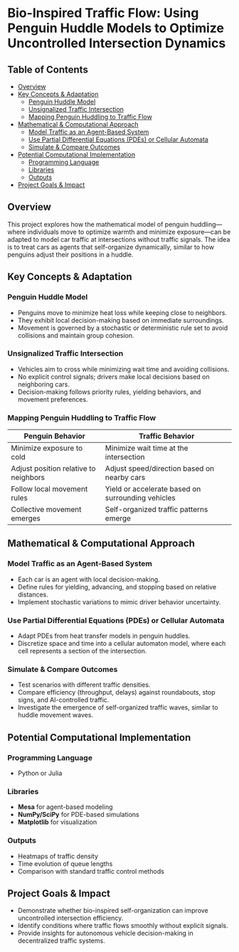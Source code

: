 # Bio-Inspired Traffic Flow: Using Penguin Huddle Models to Optimize Uncontrolled Intersection Dynamics

## Table of Contents
- [Overview](#overview)
- [Key Concepts & Adaptation](#key-concepts--adaptation)
  - [Penguin Huddle Model](#penguin-huddle-model)
  - [Unsignalized Traffic Intersection](#unsignalized-traffic-intersection)
  - [Mapping Penguin Huddling to Traffic Flow](#mapping-penguin-huddling-to-traffic-flow)
- [Mathematical & Computational Approach](#mathematical--computational-approach)
  - [Model Traffic as an Agent-Based System](#model-traffic-as-an-agent-based-system)
  - [Use Partial Differential Equations (PDEs) or Cellular Automata](#use-partial-differential-equations-pdes-or-cellular-automata)
  - [Simulate & Compare Outcomes](#simulate--compare-outcomes)
- [Potential Computational Implementation](#potential-computational-implementation)
  - [Programming Language](#programming-language)
  - [Libraries](#libraries)
  - [Outputs](#outputs)
- [Project Goals & Impact](#project-goals--impact)

## Overview
This project explores how the mathematical model of penguin huddling—where individuals move to optimize warmth and minimize exposure—can be adapted to model car 
traffic at intersections without traffic signals. The idea is to treat cars as agents that self-organize dynamically, similar to how penguins adjust their positions in a huddle.

## Key Concepts & Adaptation
### Penguin Huddle Model
- Penguins move to minimize heat loss while keeping close to neighbors.
- They exhibit local decision-making based on immediate surroundings.
- Movement is governed by a stochastic or deterministic rule set to avoid collisions and maintain group cohesion.

### Unsignalized Traffic Intersection
- Vehicles aim to cross while minimizing wait time and avoiding collisions.
- No explicit control signals; drivers make local decisions based on neighboring cars.
- Decision-making follows priority rules, yielding behaviors, and movement preferences.

### Mapping Penguin Huddling to Traffic Flow
| Penguin Behavior | Traffic Behavior |
|------------------|------------------|
| Minimize exposure to cold | Minimize wait time at the intersection |
| Adjust position relative to neighbors | Adjust speed/direction based on nearby cars |
| Follow local movement rules | Yield or accelerate based on surrounding vehicles |
| Collective movement emerges | Self-organized traffic patterns emerge |

## Mathematical & Computational Approach
### Model Traffic as an Agent-Based System
- Each car is an agent with local decision-making.
- Define rules for yielding, advancing, and stopping based on relative distances.
- Implement stochastic variations to mimic driver behavior uncertainty.

### Use Partial Differential Equations (PDEs) or Cellular Automata
- Adapt PDEs from heat transfer models in penguin huddles.
- Discretize space and time into a cellular automaton model, where each cell represents a section of the intersection.

### Simulate & Compare Outcomes
- Test scenarios with different traffic densities.
- Compare efficiency (throughput, delays) against roundabouts, stop signs, and AI-controlled traffic.
- Investigate the emergence of self-organized traffic waves, similar to huddle movement waves.

## Potential Computational Implementation
### Programming Language
- Python or Julia

### Libraries
- **Mesa** for agent-based modeling
- **NumPy/SciPy** for PDE-based simulations
- **Matplotlib** for visualization

### Outputs
- Heatmaps of traffic density
- Time evolution of queue lengths
- Comparison with standard traffic control methods

## Project Goals & Impact
- Demonstrate whether bio-inspired self-organization can improve uncontrolled intersection efficiency.
- Identify conditions where traffic flows smoothly without explicit signals.
- Provide insights for autonomous vehicle decision-making in decentralized traffic systems.